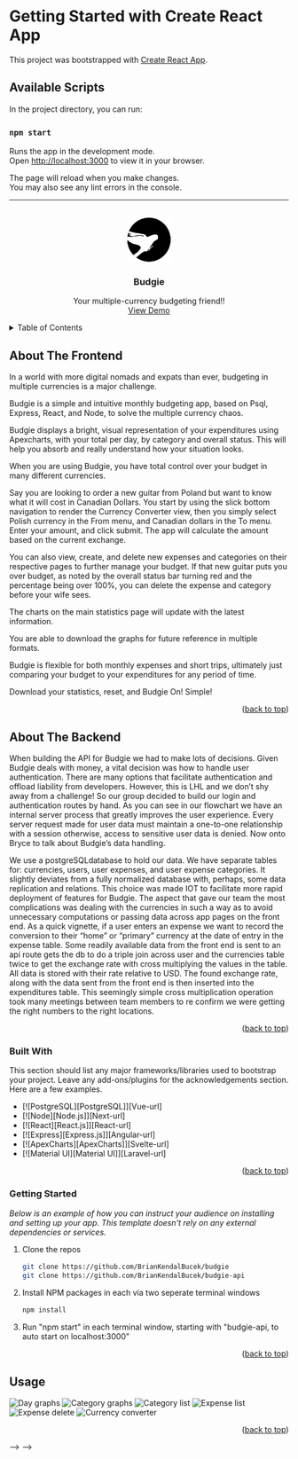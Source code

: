 # Getting Started with Create React App

This project was bootstrapped with [Create React App](https://github.com/facebook/create-react-app).

## Available Scripts

In the project directory, you can run:

### `npm start`

Runs the app in the development mode.\
Open [http://localhost:3000](http://localhost:3000) to view it in your browser.

The page will reload when you make changes.\
You may also see any lint errors in the console.

************************************

<!-- PROJECT LOGO -->
<br />
<div align="center">
  <a>
    <img src="assets/budgie-icon.png" alt="Logo" width="80" height="80">
  </a>

  <h3 align="center">Budgie</h3>

  <p align="center">
    Your multiple-currency budgeting friend!!
    <br />
    <a href="https://youtu.be/1RLWWDqW-BI">View Demo</a>
  </p>
</div>



<!-- TABLE OF CONTENTS -->
<details>
  <summary>Table of Contents</summary>
  <ol>
    <li>
      <a href="#about-the-frontend">About The Frontend</a>
      <a href="#about-the-backend">About The Backend</a>

      <ul>
        <li><a href="#built-with">Built With</a></li>
      </ul>
    </li>
    <li>
      <a href="#getting-started">Getting Started</a>
      <ul>
        <li><a href="#prerequisites">Prerequisites</a></li>
        <li><a href="#installation">Installation</a></li>
      </ul>
    </li>
    <li><a href="#usage">Usage</a></li>
    <li><a href="#roadmap">Roadmap</a></li>
    <li><a href="#contributing">Contributing</a></li>
    <li><a href="#license">License</a></li>
    <li><a href="#contact">Contact</a></li>
    <li><a href="#acknowledgments">Acknowledgments</a></li>
  </ol>
</details>



<!-- ABOUT THE PROJECT -->
## About The Frontend

<!-- [![Product Name Screen Shot][product-screenshot]](https://example.com) -->

In a world with more digital nomads and expats than ever, budgeting in multiple currencies is a major challenge.

Budgie is a simple and intuitive monthly budgeting app, based on Psql, Express, React, and Node, to solve the multiple currency chaos.

Budgie displays a bright, visual representation of your expenditures using Apexcharts, with your total per day, by category and overall status.
This will help you absorb and really understand how your situation looks.

When you are using Budgie, you have total control over your budget in many different currencies.

Say you are looking to order a new guitar from Poland but want to know what it will cost in Canadian Dollars.
You start by using the slick bottom navigation to render the Currency Converter view, then you simply select Polish currency in the From menu, and Canadian dollars in the To menu.
Enter your amount, and click submit.
The app will calculate the amount based on the current exchange.

You can also view, create, and delete new expenses and categories on their respective pages to further manage your budget.
If that new guitar puts you over budget, as noted by the overall status bar turning red and the percentage being over 100%, you can delete the expense and category before your wife sees.

The charts on the main statistics page will update with the latest information.

You are able to download the graphs for future reference in multiple formats.

Budgie is flexible for both monthly expenses and short trips, ultimately just comparing your budget to your expenditures for any period of time.

Download your statistics, reset, and Budgie On! Simple!

<p align="right">(<a href="#readme-top">back to top</a>)</p>

## About The Backend

When building the API for Budgie we had to make lots of decisions. Given Budgie deals with money, a vital decision was how to handle user authentication. There are many options that facilitate authentication and offload liability from developers. However, this is LHL and we don’t shy away from a challenge! So our group decided to build our login and authentication routes by hand. As you can see in our flowchart we have an internal server process that greatly improves the user experience. Every server request made for user data must maintain a one-to-one relationship with a session otherwise, access to sensitive user data is denied. Now onto Bryce to talk about Budgie’s data handling. 

We use a postgreSQLdatabase to hold our data. We have separate tables for: currencies, users, user expenses, and user expense categories. It slightly deviates from a fully normalized database with, perhaps, some data replication and relations. This choice was made  IOT to facilitate more rapid deployment of features for Budgie. The aspect that gave our team the most complications was dealing with the currencies in such a way as to avoid unnecessary computations or passing data across app pages on the front end. As a quick vignette, if a user enters an expense we want to record the conversion to their “home” or “primary” currency at the date of entry in the expense table. Some readily available data from the front end  is sent to an api route gets the db to do a triple join across user and the currencies table twice to get the exchange rate with cross multiplying the values in the table. All data is stored with their rate relative to USD. The found exchange rate, along with the data sent from the front end is then inserted into the expenditures table. This seemingly simple cross multiplication operation took many meetings between team members to re confirm we were getting the right numbers to the right locations.

<p align="right">(<a href="#readme-top">back to top</a>)</p>


### Built With

This section should list any major frameworks/libraries used to bootstrap your project. Leave any add-ons/plugins for the acknowledgements section. Here are a few examples.

* [![PostgreSQL][PostgreSQL]][Vue-url]
* [![Node][Node.js]][Next-url]
* [![React][React.js]][React-url]
* [![Express][Express.js]][Angular-url]
* [![ApexCharts][ApexCharts]][Svelte-url]
* [![Material UI][Material UI]][Laravel-url]

<p align="right">(<a href="#readme-top">back to top</a>)</p>



<!-- GETTING STARTED -->
<!-- ## Getting Started

This is an example of how you may give instructions on setting up your project locally.
To get a local copy up and running follow these simple example steps. -->
<!-- 
### Prerequisites

This is an example of how to list things you need to use the software and how to install them.
* npm
  ```sh
  npm install npm@latest -g
  ``` -->

### Getting Started

_Below is an example of how you can instruct your audience on installing and setting up your app. This template doesn't rely on any external dependencies or services._

<!-- 1. Get a free API Key at [https://example.com](https://example.com) -->
1. Clone the repos
   ```sh
   git clone https://github.com/BrianKendalBucek/budgie
   git clone https://github.com/BrianKendalBucek/budgie-api
   ```
2. Install NPM packages in each via two seperate terminal windows
   ```sh
   npm install
   ```
3. Run "npm start" in each terminal window, starting with "budgie-api, to auto start on localhost:3000"
<!-- 4. Enter your API in `config.js`
   ```js
   const API_KEY = 'ENTER YOUR API';
   ``` -->

<p align="right">(<a href="#readme-top">back to top</a>)</p>



<!-- USAGE EXAMPLES -->
## Usage

<!-- Use this space to show useful examples of how a project can be used. Additional screenshots, code examples and demos work well in this space. You may also link to more resources. -->

![Day graphs](/assets/budgie1.png?raw=true "Daily expenditure chart")
![Category graphs](/assets/budgie2.png?raw=true "Category expenditure chart")
![Category list](/assets/budgie3.png?raw=true "Category list")
![Expense list](/assets/budgie4.png?raw=true "Expense list")
![Expense delete](/assets/budgie5.png?raw=true "Expense deletion")
![Currency converter](/assets/budgie6.png?raw=true "Currency converter")

<!-- _For more examples, please refer to the [Documentation](https://example.com)_ -->

<p align="right">(<a href="#readme-top">back to top</a>)</p>



<!-- ROADMAP
## Roadmap

- [x] Add Changelog
- [x] Add back to top links
- [ ] Add Additional Templates w/ Examples
- [ ] Add "components" document to easily copy & paste sections of the readme
- [ ] Multi-language Support
    - [ ] Chinese
    - [ ] Spanish

See the [open issues](https://github.com/othneildrew/Best-README-Template/issues) for a full list of proposed features (and known issues).

<p align="right">(<a href="#readme-top">back to top</a>)</p> -->


<!-- 
<!-- CONTRIBUTING -->
<!-- ## Contributing

Contributions are what make the open source community such an amazing place to learn, inspire, and create. Any contributions you make are **greatly appreciated**.

If you have a suggestion that would make this better, please fork the repo and create a pull request. You can also simply open an issue with the tag "enhancement".
Don't forget to give the project a star! Thanks again!

1. Fork the Project
2. Create your Feature Branch (`git checkout -b feature/AmazingFeature`)
3. Commit your Changes (`git commit -m 'Add some AmazingFeature'`)
4. Push to the Branch (`git push origin feature/AmazingFeature`)
5. Open a Pull Request

<p align="right">(<a href="#readme-top">back to top</a>)</p> --> -->



<!-- LICENSE -->
<!-- ## License

Distributed under the MIT License. See `LICENSE.txt` for more information.

<p align="right">(<a href="#readme-top">back to top</a>)</p> -->


<!-- 
<!-- CONTACT -->
<!-- ## Contact

Your Name - [@your_twitter](https://twitter.com/your_username) - email@example.com

Project Link: [https://github.com/your_username/repo_name](https://github.com/your_username/repo_name)

<p align="right">(<a href="#readme-top">back to top</a>)</p> --> -->
